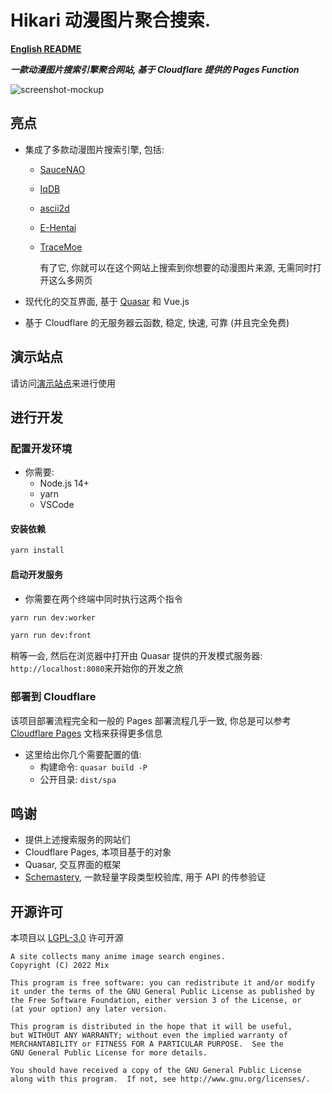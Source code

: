 # Hikari 动漫图片聚合搜索. 

[**English README**](./README_en.md)

**_一款动漫图片搜索引擎聚合网站, 基于 Cloudflare 提供的 Pages Function_**

![screenshot-mockup](https://user-images.githubusercontent.com/32300164/158019817-a90109c1-96ec-406d-9a8c-8b2bcf7145fb.png)

## 亮点


- 集成了多款动漫图片搜索引擎, 包括:

  - [SauceNAO](https://saucenao.com/)
  - [IqDB](https://iqdb.org/)
  - [ascii2d](https://ascii2d.net/)
  - [E-Hentai](https://e-hentai.org/)
  - [TraceMoe](https://trace.moe/)

    有了它, 你就可以在这个网站上搜索到你想要的动漫图片来源, 无需同时打开这么多网页

- 现代化的交互界面, 基于 [Quasar](https://quasar.dev) 和 Vue.js

- 基于 Cloudflare 的无服务器云函数, 稳定, 快速, 可靠 (并且完全免费)

## 演示站点

请访问[演示站点](https://hikari.obfs.dev)来进行使用

## 进行开发

### 配置开发环境

- 你需要:
  - Node.js 14+
  - yarn
  - VSCode

#### 安装依赖

```bash
yarn install
```

#### 启动开发服务

- 你需要在两个终端中同时执行这两个指令

```bash
yarn run dev:worker
```

```bash
yarn run dev:front
```

稍等一会, 然后在浏览器中打开由 Quasar 提供的开发模式服务器: `http://localhost:8080`来开始你的开发之旅

### 部署到 Cloudflare

该项目部署流程完全和一般的 Pages 部署流程几乎一致, 你总是可以参考 [Cloudflare Pages](https://developers.cloudflare.com/pages/get-started/) 文档来获得更多信息

- 这里给出你几个需要配置的值:
  - 构建命令: `quasar build -P`
  - 公开目录: `dist/spa`

## 鸣谢

- 提供上述搜索服务的网站们
- Cloudflare Pages, 本项目基于的对象
- Quasar, 交互界面的框架
- [Schemastery](https://github.com/Shigma/schemastery), 一款轻量字段类型校验库, 用于 API 的传参验证

## 开源许可

本项目以 [LGPL-3.0](./LICENSE) 许可开源

<!-- markdownlint-disable MD046 -->

    A site collects many anime image search engines.
    Copyright (C) 2022 Mix

    This program is free software: you can redistribute it and/or modify
    it under the terms of the GNU General Public License as published by
    the Free Software Foundation, either version 3 of the License, or
    (at your option) any later version.

    This program is distributed in the hope that it will be useful,
    but WITHOUT ANY WARRANTY; without even the implied warranty of
    MERCHANTABILITY or FITNESS FOR A PARTICULAR PURPOSE.  See the
    GNU General Public License for more details.

    You should have received a copy of the GNU General Public License
    along with this program.  If not, see http://www.gnu.org/licenses/.

<!-- markdownlint-enable MD046 -->
